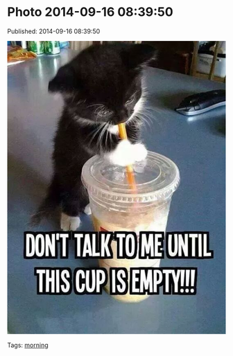 
# Photo 2014-09-16 08:39:50

Published: 2014-09-16 08:39:50

![](97637326657-0.jpg)

Tags: [morning](tag-morning.md)
